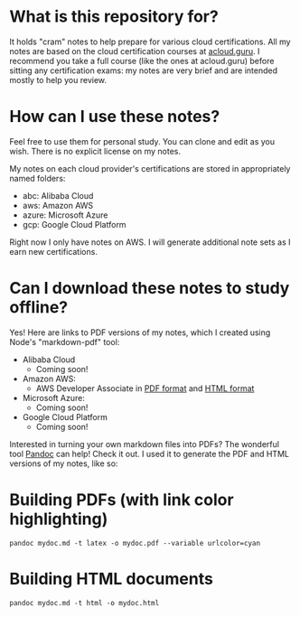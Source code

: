 # What is this repository for? 

It holds "cram" notes to help prepare for various cloud certifications. All my notes are based on the cloud certification courses at [acloud.guru](https://acloud.guru). I recommend you take a full course (like the ones at acloud.guru) before sitting any certification exams: my notes are very brief and are intended mostly to help you review.

# How can I use these notes?

Feel free to use them for personal study. You can clone and edit as you wish. There is no explicit license on my notes.

My notes on each cloud provider's certifications are stored in appropriately named folders:
- abc: Alibaba Cloud
- aws: Amazon AWS
- azure: Microsoft Azure
- gcp: Google Cloud Platform

Right now I only have notes on AWS. I will generate additional note sets as I earn new certifications. 

# Can I download these notes to study offline? 

Yes! Here are links to PDF versions of my notes, which I created using Node's "markdown-pdf" tool:

- Alibaba Cloud
    - Coming soon!
- Amazon AWS:
    - AWS Developer Associate in [PDF format](https://s3.amazonaws.com/cloudcertnotes/aws_certified_developer_associate.pdf) and [HTML format](https://s3.amazonaws.com/cloudcertnotes/aws_certified_developer_associate.html)
- Microsoft Azure:
    - Coming soon!
- Google Cloud Platform
    - Coming soon!

Interested in turning your own markdown files into PDFs? The wonderful tool [Pandoc]() can help! Check it out. I used it to generate the PDF and HTML versions of my notes, like so:

# Building PDFs (with link color highlighting)

`pandoc mydoc.md -t latex -o mydoc.pdf --variable urlcolor=cyan`

# Building HTML documents

`pandoc mydoc.md -t html -o mydoc.html`
